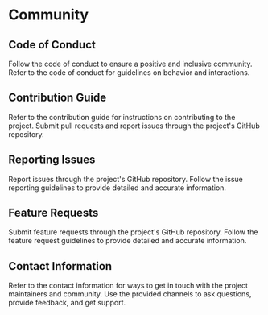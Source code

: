 # Community

## Code of Conduct
Follow the code of conduct to ensure a positive and inclusive community. Refer to the code of conduct for guidelines on behavior and interactions.

## Contribution Guide
Refer to the contribution guide for instructions on contributing to the project. Submit pull requests and report issues through the project's GitHub repository.

## Reporting Issues
Report issues through the project's GitHub repository. Follow the issue reporting guidelines to provide detailed and accurate information.

## Feature Requests
Submit feature requests through the project's GitHub repository. Follow the feature request guidelines to provide detailed and accurate information.

## Contact Information
Refer to the contact information for ways to get in touch with the project maintainers and community. Use the provided channels to ask questions, provide feedback, and get support.
